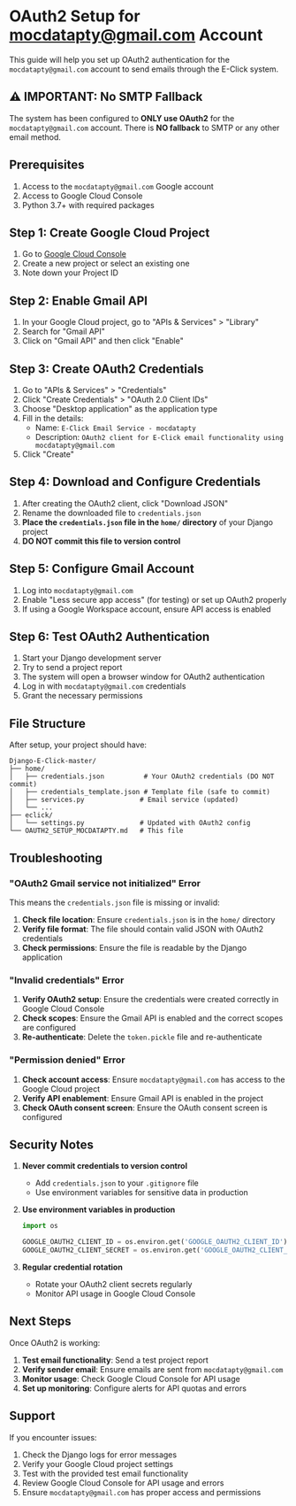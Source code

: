 # OAuth2 Setup for mocdatapty@gmail.com Account

This guide will help you set up OAuth2 authentication for the `mocdatapty@gmail.com` account to send emails through the E-Click system.

## ⚠️ IMPORTANT: No SMTP Fallback

The system has been configured to **ONLY use OAuth2** for the `mocdatapty@gmail.com` account. There is **NO fallback** to SMTP or any other email method.

## Prerequisites

1. Access to the `mocdatapty@gmail.com` Google account
2. Access to Google Cloud Console
3. Python 3.7+ with required packages

## Step 1: Create Google Cloud Project

1. Go to [Google Cloud Console](https://console.cloud.google.com/)
2. Create a new project or select an existing one
3. Note down your Project ID

## Step 2: Enable Gmail API

1. In your Google Cloud project, go to "APIs & Services" > "Library"
2. Search for "Gmail API"
3. Click on "Gmail API" and then click "Enable"

## Step 3: Create OAuth2 Credentials

1. Go to "APIs & Services" > "Credentials"
2. Click "Create Credentials" > "OAuth 2.0 Client IDs"
3. Choose "Desktop application" as the application type
4. Fill in the details:
   - Name: `E-Click Email Service - mocdatapty`
   - Description: `OAuth2 client for E-Click email functionality using mocdatapty@gmail.com`
5. Click "Create"

## Step 4: Download and Configure Credentials

1. After creating the OAuth2 client, click "Download JSON"
2. Rename the downloaded file to `credentials.json`
3. **Place the `credentials.json` file in the `home/` directory** of your Django project
4. **DO NOT commit this file to version control**

## Step 5: Configure Gmail Account

1. Log into `mocdatapty@gmail.com`
2. Enable "Less secure app access" (for testing) or set up OAuth2 properly
3. If using a Google Workspace account, ensure API access is enabled

## Step 6: Test OAuth2 Authentication

1. Start your Django development server
2. Try to send a project report
3. The system will open a browser window for OAuth2 authentication
4. Log in with `mocdatapty@gmail.com` credentials
5. Grant the necessary permissions

## File Structure

After setup, your project should have:

```
Django-E-Click-master/
├── home/
│   ├── credentials.json          # Your OAuth2 credentials (DO NOT commit)
│   ├── credentials_template.json # Template file (safe to commit)
│   ├── services.py              # Email service (updated)
│   └── ...
├── eclick/
│   └── settings.py              # Updated with OAuth2 config
└── OAUTH2_SETUP_MOCDATAPTY.md   # This file
```

## Troubleshooting

### "OAuth2 Gmail service not initialized" Error

This means the `credentials.json` file is missing or invalid:

1. **Check file location**: Ensure `credentials.json` is in the `home/` directory
2. **Verify file format**: The file should contain valid JSON with OAuth2 credentials
3. **Check permissions**: Ensure the file is readable by the Django application

### "Invalid credentials" Error

1. **Verify OAuth2 setup**: Ensure the credentials were created correctly in Google Cloud Console
2. **Check scopes**: Ensure the Gmail API is enabled and the correct scopes are configured
3. **Re-authenticate**: Delete the `token.pickle` file and re-authenticate

### "Permission denied" Error

1. **Check account access**: Ensure `mocdatapty@gmail.com` has access to the Google Cloud project
2. **Verify API enablement**: Ensure Gmail API is enabled in the project
3. **Check OAuth consent screen**: Ensure the OAuth consent screen is configured

## Security Notes

1. **Never commit credentials to version control**
   - Add `credentials.json` to your `.gitignore` file
   - Use environment variables for sensitive data in production

2. **Use environment variables in production**
   ```python
   import os
   
   GOOGLE_OAUTH2_CLIENT_ID = os.environ.get('GOOGLE_OAUTH2_CLIENT_ID')
   GOOGLE_OAUTH2_CLIENT_SECRET = os.environ.get('GOOGLE_OAUTH2_CLIENT_SECRET')
   ```

3. **Regular credential rotation**
   - Rotate your OAuth2 client secrets regularly
   - Monitor API usage in Google Cloud Console

## Next Steps

Once OAuth2 is working:

1. **Test email functionality**: Send a test project report
2. **Verify sender email**: Ensure emails are sent from `mocdatapty@gmail.com`
3. **Monitor usage**: Check Google Cloud Console for API usage
4. **Set up monitoring**: Configure alerts for API quotas and errors

## Support

If you encounter issues:

1. Check the Django logs for error messages
2. Verify your Google Cloud project settings
3. Test with the provided test email functionality
4. Review Google Cloud Console for API usage and errors
5. Ensure `mocdatapty@gmail.com` has proper access and permissions
